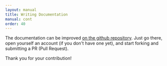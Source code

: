 ```yaml
---
layout: manual
title: Writing Documentation
manual: cont
order: 40
---
```


The documentation can be improved [on the github repository](https://github.com/Flyspray/flyspray.github.io). Just go there, open yourself an account (if you don't have one yet), and start forking and submitting a PR (Pull Request).

Thank you for your contribution!
